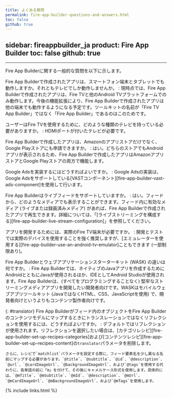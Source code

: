 ```yaml
---
title: よくある質問
permalink: fire-app-builder-questions-and-answers.html
toc: false
github: true
---
```

sidebar: fireappbuilder_ja
product: Fire App Builder
toc: false
github: true
---
---

Fire App Builderに関する一般的な質問を以下に示します。 

Fire App Builderで作成されたアプリは、スマートフォン端末とタブレットでも動作しますか。それともテレビでしか動作しませんか。
:   現時点では、Fire App Builderで作成されたアプリは、Fire TVと他のAndroid TVプラットフォームでのみ動作します。今後の機能拡張により、Fire App Builderで作成されたアプリは他の端末でも動作するようになる予定です。ツールキットの名前が「Fire TV App Builder」ではなく「Fire App Builder」であるのはこのためです。

ユーザーはFire TVを使用するために、どのような種類のテレビを持っている必要がありますか。
:   HDMIポートが付いたテレビが必要です。

Fire App Builderで作成したアプリは、Amazonのアプリストアだけでなく、Google Playストアにも申請できますか。
:   はい。どちらのストアでもAndroidアプリが表示されるため、Fire App Builderで作成したアプリはAmazonアプリストアとGoogle Playストアの両方で機能します。

Google Adsを実装するにはどうすればよいですか。
:   Google Adsの実装は、Google Adsをサポートしている[VASTコンポーネント][fire-app-builder-vast-ads-component]を使用して行います。

Fire App Builderはライブフィードをサポートしていますか。
:   はい。フィードから、どのようなメディアでも表示することができます。フィード内に有効なメディア (ライブまたは録画済みメディア) があれば、Fire App Builderで作成されたアプリで再生できます。詳細については、「[ライブストリーミングを構成する][fire-app-builder-live-stream-configuration]」を参照してください。

アプリを開発するためには、実際のFire TV端末が必要ですか。
:   開発とテストでは実際のデバイスを使用することを強く推奨しますが、[エミュレーターを使用する][fire-app-builder-use-an-android-tv-emulator]こともできます (一部制限あり)。

Fire App Builderとウェブアプリケーションスターターキット (WASK) の違いは何ですか。
:   Fire App Builderでは、ネイティブのJavaアプリを作成するためにAndroidとともにJavaが使用されるほか、IDEとしてAndroid Studioが使用されます。Fire App Builderは、(すべてをプログラミングすることなく) 堅牢なストリーミングメディアアプリを開発したい開発者向けです。WASKはモバイルウェブアプリツールキット (JavaではなくHTML、CSS、JavaScriptを使用) で、開発者向けというよりもコンテンツ製作者向けです。

{: #translator}
Fire App Builderがフィード内のオブジェクトをFire App Builderのコンテンツモデルにマップするときにトランスレーションではなくリフレクションを使用するには、どうすればよいですか。
:   デフォルトではリフレクションが使用されます。リフレクションを選択したい場合は、[カテゴリレシピ][fire-app-builder-set-up-recipes-categories]および[コンテンツレシピ][fire-app-builder-set-up-recipes-content]の`translator`パラメータを削除します。 
    
    さらに、レシピで`matchlist`パラメータを設定する際に、フィード要素名を少し異なる名前にマップする必要があります。`@title`、`@subtitle`、`@id`、`@description`、`@url`、`@cardImageUrl`、`@backgroundImageUrl`、および`@tags`を使用する代わりに、各単語の前に「m」を付けて、その後にキャメルケース形式を使用します。具体的には、`@mTitle`、`@mSubtitle`、`@mId`、`@description`、`@mUrl`、`@mCardImageUrl`、`@mBackgroundImageUrl`、および`@mTags`を使用します。

{% include links.html %}
